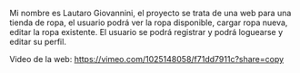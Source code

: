 Mi nombre es Lautaro Giovannini, el proyecto se trata de una web para una tienda de ropa, el usuario podrá ver la ropa disponible, cargar ropa nueva, editar la ropa existente. El usuario se podrá registrar y podrá loguearse y editar su perfil.

Video de la web: https://vimeo.com/1025148058/f71dd7911c?share=copy